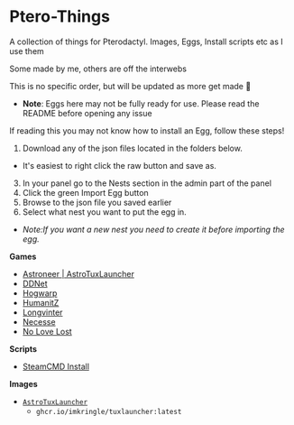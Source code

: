 # Ptero-Things
A collection of things for Pterodactyl. Images, Eggs, Install scripts etc as I use them

Some made by me, others are off the interwebs

This is no specific order, but will be updated as more get made 👀
- **Note**: Eggs here may not be fully ready for use. Please read the README before opening any issue


If reading this you may not know how to install an Egg, follow these steps!
1. Download any of the json files located in the folders below.
* It's easiest to right click the raw button and save as.
3. In your panel go to the Nests section in the admin part of the panel
4. Click the green Import Egg button
5. Browse to the json file you saved earlier
6. Select what nest you want to put the egg in.
* *Note:If you want a new nest you need to create it before importing the egg.*


**Games**
* [Astroneer | AstroTuxLauncher](/Games-Eggs/SteamCMD-Games/astrotuxlauncher)
* [DDNet](/Games-Eggs/SteamCMD-Games/DDNet)
* [Hogwarp](/Games-Eggs/Hogwarp)
* [HumanitZ](/Games-Eggs/SteamCMD-Games/Humanitz)
* [Longvinter](/Games-Eggs/Longvinter)
* [Necesse](/Games-Eggs/SteamCMD-Games/Necesse)
* [No Love Lost](/Games-Eggs/SteamCMD-Games/NoLoveLost)

**Scripts**
* [SteamCMD Install](Scripts/steamcmd.sh)

**Images**
* [`AstroTuxLauncher`](/Docker-Images/tuxlauncher)
    * `ghcr.io/imkringle/tuxlauncher:latest`
